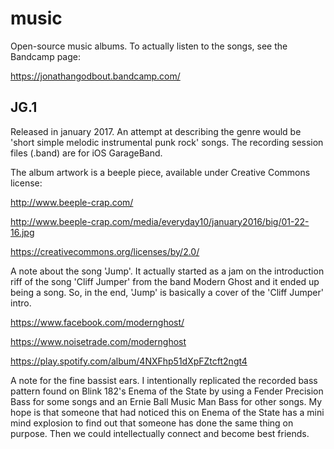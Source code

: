 # music

Open-source music albums. To actually listen to the songs, see the Bandcamp page:

https://jonathangodbout.bandcamp.com/

## JG.1

Released in january 2017. An attempt at describing the genre would be 'short simple melodic instrumental punk rock' songs. The recording session files (.band) are for iOS GarageBand. 

The album artwork is a beeple piece, available under Creative Commons license:

http://www.beeple-crap.com/

http://www.beeple-crap.com/media/everyday10/january2016/big/01-22-16.jpg

https://creativecommons.org/licenses/by/2.0/

A note about the song 'Jump'. It actually started as a jam on the introduction riff of the song 'Cliff Jumper' from the band Modern Ghost and it ended up being a song. So, in the end, 'Jump' is basically a cover of the 'Cliff Jumper' intro. 

https://www.facebook.com/modernghost/

https://www.noisetrade.com/modernghost

https://play.spotify.com/album/4NXFhp51dXpFZtcft2ngt4

A note for the fine bassist ears. I intentionally replicated the recorded bass pattern found on Blink 182's Enema of the State by using a Fender Precision Bass for some songs and an Ernie Ball Music Man Bass for other songs. My hope is that someone that had noticed this on Enema of the State has a mini mind explosion to find out that someone has done the same thing on purpose. Then we could intellectually connect and become best friends.
